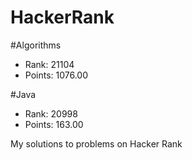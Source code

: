 # HackerRank


#Algorithms
- Rank: 21104
- Points: 1076.00

#Java
- Rank: 20998
- Points: 163.00 

My solutions to problems on Hacker Rank
